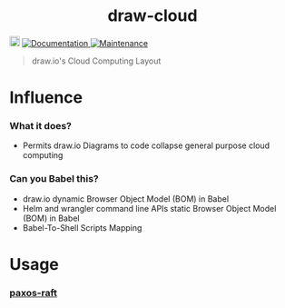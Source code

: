 <h1 align="center">draw-cloud </h1>
<p>
  <a href="https://www.npmjs.com/package/draw-cloud"><img src="https://badge.fury.io/js/draw-cloud.svg" alt="npm version" height="18"></a>
  <a href="https://github.com/paxos-raft/paxos-raft/tree/master/packages/draw-cloud#readme" target="_blank">
    <img alt="Documentation" src="https://img.shields.io/badge/documentation-yes-brightgreen.svg" />
  </a>
  <a href="https://github.com/paxos-raft/paxos-raft/graphs/commit-activity" target="_blank">
    <img alt="Maintenance" src="https://img.shields.io/badge/Maintained%3F-yes-green.svg" />
  </a>
</p>


> draw.io's Cloud Computing Layout

# Influence
### What it does?
* Permits draw.io Diagrams to code collapse general purpose cloud computing

### Can you Babel this?
* draw.io dynamic Browser Object Model (BOM) in Babel
* Helm and wrangler command line APIs static Browser Object Model (BOM) in Babel   
* Babel-To-Shell Scripts Mapping

# Usage
### [paxos-raft](https://github.com/paxos-raft/paxos-raft#readme)
